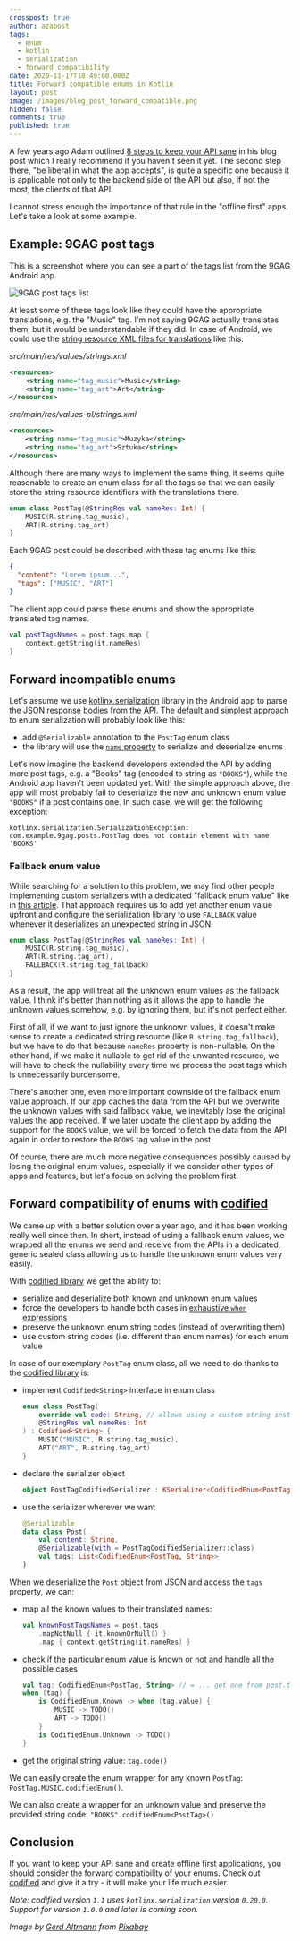 ```yaml
---
crosspost: true
author: azabost
tags:
  - enum
  - kotlin
  - serialization
  - forward compatibility
date: 2020-11-17T18:49:00.000Z
title: Forward compatible enums in Kotlin
layout: post
image: /images/blog_post_forward_compatible.png
hidden: false
comments: true
published: true
---
```

A few years ago Adam outlined
[8 steps to keep your API sane](/blog/8-steps-to-keep-your-api-sane)
in his blog post which I really recommend if you haven't seen it yet.
The second step there, "be liberal in what the app accepts", is quite a
specific one because it is applicable not only to the backend side of
the API but also, if not the most, the clients of that API.

I cannot stress enough the importance of that rule in the "offline
first" apps. Let's take a look at some example.

## Example: 9GAG post tags

This is a screenshot where you can see a part of the tags list from the
9GAG Android app.

![9GAG post tags list](/images/forward-compatible-enums-in-kotlin/9gag-categories.jpg)

At least some of these tags look like they could have the appropriate
translations, e.g. the "Music" tag. I'm not saying 9GAG actually
translates them, but it would be understandable if they did. In case of
Android, we could use the
[string resource XML files for translations](https://developer.android.com/guide/topics/resources/localization)
like this:

*src/main/res/values/strings.xml*

```xml
<resources>
    <string name="tag_music">Music</string>
    <string name="tag_art">Art</string>
</resources>
```

*src/main/res/values-pl/strings.xml*

```xml
<resources>
    <string name="tag_music">Muzyka</string>
    <string name="tag_art">Sztuka</string>
</resources>
```

Although there are many ways to implement the same thing, it seems quite
reasonable to create an enum class for all the tags so that we can
easily store the string resource identifiers with the translations
there.

```kotlin
enum class PostTag(@StringRes val nameRes: Int) {
    MUSIC(R.string.tag_music),
    ART(R.string.tag_art)
}
```

Each 9GAG post could be described with these tag enums like this:

```json
{
  "content": "Lorem ipsum...",
  "tags": ["MUSIC", "ART"]
}
```

The client app could parse these enums and show the appropriate
translated tag names.

```kotlin
val postTagsNames = post.tags.map {
    context.getString(it.nameRes)
}
```

## Forward incompatible enums

Let's assume we use
[kotlinx.serialization](https://github.com/Kotlin/kotlinx.serialization)
library in the Android app to parse the JSON response bodies from the
API. The default and simplest approach to enum serialization will
probably look like this:

* add `@Serializable` annotation to the `PostTag` enum class
* the library will use the
  [`name` property](https://kotlinlang.org/api/latest/jvm/stdlib/kotlin/-enum/name.html)
  to serialize and deserialize enums

Let's now imagine the backend developers extended the API by adding more
post tags, e.g. a "Books" tag (encoded to string as `"BOOKS"`), while
the Android app haven't been updated yet. With the simple approach
above, the app will most probably fail to deserialize the new and
unknown enum value `"BOOKS"` if a post contains one. In such case, we
will get the following exception:

```text
kotlinx.serialization.SerializationException: com.example.9gag.posts.PostTag does not contain element with name 'BOOKS'
```

### Fallback enum value

While searching for a solution to this problem, we may find other people
implementing custom serializers with a dedicated "fallback enum value"
like in
[this article](https://medium.com/livefront/kotlinx-serialization-json-deserializer-with-a-fallback-79dd6e9d471f).
That approach requires us to add yet another enum value upfront and
configure the serialization library to use `FALLBACK` value whenever it
deserializes an unexpected string in JSON.

```kotlin
enum class PostTag(@StringRes val nameRes: Int) {
    MUSIC(R.string.tag_music),
    ART(R.string.tag_art),
    FALLBACK(R.string.tag_fallback)
}
```

As a result, the app will treat all the unknown enum values as the
fallback value. I think it's better than nothing as it allows the app to
handle the unknown values somehow, e.g. by ignoring them, but it's not
perfect either.

First of all, if we want to just ignore the unknown values, it doesn't
make sense to create a dedicated string resource (like
`R.string.tag_fallback`), but we have to do that because `nameRes`
property is non-nullable. On the other hand, if we make it nullable to
get rid of the unwanted resource, we will have to check the nullability
every time we process the post tags which is unnecessarily burdensome.

There's another one, even more important downside of the fallback enum
value approach. If our app caches the data from the API but we overwrite
the unknown values with said fallback value, we inevitably lose the
original values the app received. If we later update the client app by
adding the support for the `BOOKS` value, we will be forced to fetch the
data from the API again in order to restore the `BOOKS` tag value in the
post.

Of course, there are much more negative consequences possibly caused by
losing the original enum values, especially if we consider other types
of apps and features, but let's focus on solving the problem first.

## Forward compatibility of enums with [codified](https://github.com/bright/codified)

We came up with a better solution over a year ago, and it has been
working really well since then. In short, instead of using a fallback
enum values, we wrapped all the enums we send and receive from the APIs
in a dedicated, generic sealed class allowing us to handle the unknown
enum values very easily.

With
[codified library](https://github.com/bright/codified) we get the
ability to:

* serialize and deserialize both known and unknown enum values
* force the developers to handle both cases in
  [exhaustive `when` expressions](https://kotlinlang.org/spec/expressions.html#exhaustive-when-expressions)
* preserve the unknown enum string codes (instead of overwriting them)
* use custom string codes (i.e. different than enum names) for each enum
  value

In case of our exemplary `PostTag` enum class, all we need to do thanks
to the
[codified library](https://github.com/bright/codified) is:

* implement `Codified<String>` interface in enum class

  ```kotlin
  enum class PostTag(
      override val code: String, // allows using a custom string instead of enum's name
      @StringRes val nameRes: Int
  ) : Codified<String> {
      MUSIC("MUSIC", R.string.tag_music),
      ART("ART", R.string.tag_art)
  }
  ```
  
* declare the serializer object

  ```kotlin
  object PostTagCodifiedSerializer : KSerializer<CodifiedEnum<PostTag, String>> by codifiedEnumSerializer()
  ```
  
* use the serializer wherever we want

  ```kotlin
  @Serializable
  data class Post(
      val content: String,
      @Serializable(with = PostTagCodifiedSerializer::class)
      val tags: List<CodifiedEnum<PostTag, String>>
  )
  ```

When we deserialize the `Post` object from JSON and access the `tags`
property, we can:

* map all the known values to their translated names:

  ```kotlin
  val knownPostTagsNames = post.tags
      .mapNotNull { it.knownOrNull() }
      .map { context.getString(it.nameRes) }
  ```
  
* check if the particular enum value is known or not and handle all the
  possible cases

  ```kotlin
  val tag: CodifiedEnum<PostTag, String> // = ... get one from post.tags
  when (tag) {
      is CodifiedEnum.Known -> when (tag.value) {
          MUSIC -> TODO()
          ART -> TODO()
      }
      is CodifiedEnum.Unknown -> TODO()
  }
  ```
  
* get the original string value: `tag.code()`

We can easily create the enum wrapper for any known `PostTag`:
`PostTag.MUSIC.codifiedEnum()`.

We can also create a wrapper for an unknown value and preserve the
provided string code: `"BOOKS".codifiedEnum<PostTag>()`

## Conclusion

If you want to keep your API sane and create offline first applications,
you should consider the forward compatibility of your enums. Check out
[codified](https://github.com/bright/codified) and give it a try - it
will make your life much easier.

*Note: codified version `1.1` uses `kotlinx.serialization` version
`0.20.0`. Support for version `1.0.0` and later is coming soon.*

*Image by [Gerd
Altmann](https://pixabay.com/users/geralt-9301/) from [Pixabay](https://pixabay.com/)*
